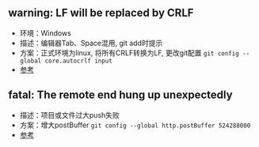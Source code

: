 ## warning: LF will be replaced by CRLF
* 环境：Windows
* 描述：编辑器Tab、Space混用, git add时提示
* 方案：正式环境为linux, 将所有CRLF转换为LF, 更改git配置 `git config --global core.autocrlf input`
* [参考](https://www.jianshu.com/p/450cd21b36a4)

## fatal: The remote end hung up unexpectedly
* 描述：项目或文件过大push失败
* 方案：增大postBuffer `git config --global http.postBuffer 524288000`
* [参考](https://stackoverflow.com/questions/6842687/the-remote-end-hung-up-unexpectedly-while-git-cloning)
